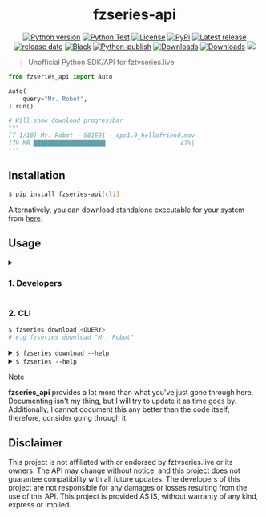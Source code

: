 <h1 align="center">fzseries-api</h1>

<p align="center">
<a href="#"><img alt="Python version" src="https://img.shields.io/pypi/pyversions/fzseries-api"/></a>
<a href="https://github.com/Simatwa/fzseries-api/actions/workflows/python-test.yml"><img src="https://github.com/Simatwa/fzseries-api/actions/workflows/python-test.yml/badge.svg" alt="Python Test"/></a>
<a href="LICENSE"><img alt="License" src="https://img.shields.io/static/v1?logo=GPL&color=Blue&message=GPLv3&label=License"/></a>
<a href="https://pypi.org/project/fzseries-api"><img alt="PyPi" src="https://img.shields.io/pypi/v/fzseries-api"></a>
<a href="https://github.com/Simatwa/fzseries-api/releases"><img src="https://img.shields.io/github/v/release/Simatwa/fzseries-api?label=Release&logo=github" alt="Latest release"></img></a>
<a href="https://github.com/Simatwa/fzseries-api/releases"><img src="https://img.shields.io/github/release-date/Simatwa/fzseries-api?label=Release date&logo=github" alt="release date"></img></a>
<a href="https://github.com/psf/black"><img alt="Black" src="https://img.shields.io/badge/code%20style-black-000000.svg"/></a>
<a href="https://github.com/Simatwa/fzseries-api/actions/workflows/python-publish.yml"><img src="https://github.com/Simatwa/fzseries-api/actions/workflows/python-publish.yml/badge.svg" alt="Python-publish"/></a>
<a href="https://pepy.tech/project/fzseries-api"><img src="https://static.pepy.tech/personalized-badge/fzseries-api?period=total&units=international_system&left_color=grey&right_color=blue&left_text=Downloads" alt="Downloads"></a>
<a href="https://github.com/Simatwa/fzseries-api/releases/latest"><img src="https://img.shields.io/github/downloads/Simatwa/fzseries-api/total?label=Asset%20Downloads&color=success" alt="Downloads"></img></a>
<a href="https://hits.seeyoufarm.com"><img src="https://hits.seeyoufarm.com/api/count/incr/badge.svg?url=https%3A%2F%2Fgithub.com/Simatwa/fzseries-api"/></a>
</p>

> Unofficial Python SDK/API for fztvseries.live

```python
from fzseries_api import Auto

Auto(
    query="Mr. Robot",
).run()

# Will show download progressbar
"""
[T 1/10] Mr. Robot - S01E01 - eps1.0_hellofriend.mov
179 MB ████████████████████                     47%|
"""
```

## Installation

```sh
$ pip install fzseries-api[cli]
```

Alternatively, you can download standalone executable for your system from [here](https://github.com/Simatwa/fzseries-api/releases/latest).

## Usage 

<details>

<summary>

<h3>1. Developers</h3>

</summary>

#### Search Series Using Title

```python
from fzseries_api import Search, TVSeriesMetadata, EpisodeMetadata, Download
from fzseries_api.models import SearchResults, TVSeriesSeason, EpisodeInSearch

search = Search(
    query = "Into the Badlands"
)

series_search_results : list[SearchResults] = search.results.series

#First series metadata
target_series_metadata = TVSeriesMetadata(
    series_search_results[0]
)

series_seasons:list[TVSeriesSeason] = target_series_metadata.results.seasons

# First season metadata
season_one_metadata = EpisodeMetadata(
    series_seasons[0]
)

season_one_episodes: list[EpisodeInSearch] = season_one_metadata.results.episodes

# download first episode
saved_to = Download(
    season_one_episodes[0]
).run()

print(
    saved_to
)
```

#### Search Series Using Filters

```python
from fzseries_api import Search, TVSeriesMetadata, EpisodeMetadata, Download
from fzseries_api.models import SearchResults, TVSeriesSeason, EpisodeInSearch
from fzseries_api.filters import GenreFilter

search = Search(
    query = GenreFilter(
        genre="Sci-Fi"
    )
)

series_search_results : list[SearchResults] = search.results.series

#First series metadata
target_series_metadata = TVSeriesMetadata(
    series_search_results[0]
)

series_seasons:list[TVSeriesSeason] = target_series_metadata.results.seasons

# First season metadata
season_one_metadata = EpisodeMetadata(
    series_seasons[0]
)

season_one_episodes: list[EpisodeInSearch] = season_one_metadata.results.episodes

# download first episode
saved_to = Download(
    season_one_episodes[0]
).run()

print(
    saved_to
)
```

</details>


### 2. CLI

```sh
$ fzseries download <QUERY>
# e.g fzseries download "Mr. Robot"
```

<details>
<summary>
<code>$ fzseries download --help</code>
</summary>

```
Usage: fzseries download [OPTIONS] QUERY

  Download a whole series|seasons|episodes automatically

Options:
  -b, --by [series|episodes]      Query category
  -so, --season-offset INTEGER    Season number to start downloading from
  -eo, --episode-offset INTEGER   Episode number to start downloading from
  -l, --limit INTEGER             Number of proceeding episodes to download
                                  before stopping
  -t, --download-trials INTEGER   Number of trials before giving up on
                                  downloading an episode
  -r, --request-timeout INTEGER   Http request timeout while downloading
                                  episodes in seconds.
  -f, --format [High MP4|WEBM]    Preffered movie download format
  -d, --directory DIRECTORY       Parent directory for saving the downloaded
                                  contents
  --enable-progressbar / --disable-progressbar
                                  Show or hide downloading progress bar
  --quiet                         Do not stdout any interactive messages
  --include_metadata              Add series title and episode-id in filename
  --one-season-only               Download only one season and stop.
  --ignore-errors                 Ignore exceptions raised while downloading
                                  episode
  --confirm                       Confirm episodes before downloading them
  --help                          Show this message and exit.
```
</details>

<details>
<summary>
<code>$ fzseries --help</code>
</summary>


```
Usage: fzseries [OPTIONS] COMMAND [ARGS]...

  Unofficial Python SDK/API for fztvseries.live

Options:
  --version  Show the version and exit.
  --help     Show this message and exit.

Commands:
  discover  Search TV series using title or filter
  download  Download a whole series|seasons|episodes automatically
  metadata  Access particular series metadata - seasons and episodes

  Repository : https://github.com/Simatwa/fzseries-api
```
</details>

> [!NOTE]
> **fzseries_api** provides a lot more than what you've just gone through here. Documenting isn't my thing, but I will try to update it as time goes by. Additionally, I cannot document this any better than the code itself; therefore, consider going through it.

## Disclaimer

This project is not affiliated with or endorsed by fztvseries.live or its owners. The API may change without notice, and this project does not guarantee compatibility with all future updates. The developers of this project are not responsible for any damages or losses resulting from the use of this API. This project is provided AS IS, without warranty of any kind, express or implied.